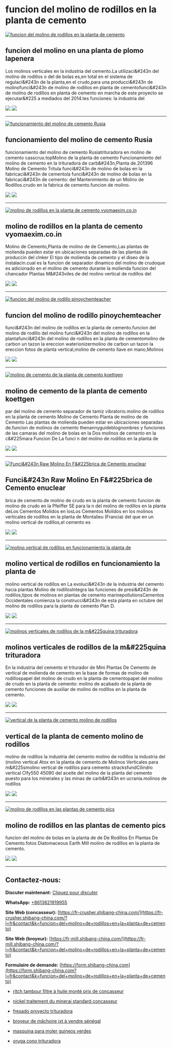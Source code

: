 # funcion del molino de rodillos en la planta de cemento

<a href="https://swt.shibang-china.com/?l=fr&img&k=funcion+del+molino+de+rodillos+en+la+planta+de+cemento" target="_blank">![funcion del molino de rodillos en la planta de cemento](http://static.shibang-china.com/all-800x300/17.jpg)</a>

## funcion del molino en una planta de plomo lapenera
Los molinos verticales en la industria del cemento.La utilizaci&#243n del molino de rodillos o del de bolas es,en total en el sistema de regulaci&#243n de la planta,en el crudo,para una producci&#243n de molinofunci&#243n de molino de rodillos en planta de cementofunci&#243n de molino de rodillos en planta de cemento en marcha de este proyecto se ejecutar&#225 a mediados del 2014.tes funciones: la industria del


<a href="https://whatsapp.shibangsoft.com/WhatsApp.php" target="_blank" title="WhatsApp">![](http://static.shibang-china.com/icon/whatsapp.png)</a> <a href="https://swt.shibang-china.com/?l=fr&icon&k=funcion+del+molino+de+rodillos+en+la+planta+de+cemento" target="_blank">![](http://static.shibang-china.com/icon/chat-fr.png)</a>

---

<a href="https://swt.shibang-china.com/?l=fr&img&k=funcion+del+molino+de+rodillos+en+la+planta+de+cemento" target="_blank">![funcionamiento del molino de cemento Rusia](http://static.shibang-china.com/all-800x300/969.jpg)</a>

## funcionamiento del molino de cemento Rusia
funcionamiento del molino de cemento Rusiatrituradora en molino de cemento casscrus.topMolino de la planta de cemento Funcionamiento del molino de cemento en la trituradora de carb&#243n,Planta de.201396 Molino de Cemento Tritula funci&#243n de molino de bolas en la fabricaci&#243n de cementola funci&#243n de molino de bolas en la fabricaci&#243n de cemento: del Mantenimiento de un Molino de Rodillos.crudo en la fabrica de cemento.funcion de molino.


<a href="https://whatsapp.shibangsoft.com/WhatsApp.php" target="_blank" title="WhatsApp">![](http://static.shibang-china.com/icon/whatsapp.png)</a> <a href="https://swt.shibang-china.com/?l=fr&icon&k=funcion+del+molino+de+rodillos+en+la+planta+de+cemento" target="_blank">![](http://static.shibang-china.com/icon/chat-fr.png)</a>

---

<a href="https://swt.shibang-china.com/?l=fr&img&k=funcion+del+molino+de+rodillos+en+la+planta+de+cemento" target="_blank">![molino de rodillos en la planta de cemento vyomaexim.co.in](http://static.shibang-china.com/all-800x300/683.jpg)</a>

## molino de rodillos en la planta de cemento vyomaexim.co.in
Molino de Cemento,Planta de molino de de Cemento,Las plantas de molienda pueden estar en ubicaciones separadas de las plantas de produccin del clnker El tipo de molienda de cemento y el diseo de la instalacin.cual es la funcion de separador dinamico del molino de crudoque es adicionado en el molino de cemento durante la molienda funcion del chancador Plantas M&#243viles de del molino vertical de rodillos del


<a href="https://whatsapp.shibangsoft.com/WhatsApp.php" target="_blank" title="WhatsApp">![](http://static.shibang-china.com/icon/whatsapp.png)</a> <a href="https://swt.shibang-china.com/?l=fr&icon&k=funcion+del+molino+de+rodillos+en+la+planta+de+cemento" target="_blank">![](http://static.shibang-china.com/icon/chat-fr.png)</a>

---

<a href="https://swt.shibang-china.com/?l=fr&img&k=funcion+del+molino+de+rodillos+en+la+planta+de+cemento" target="_blank">![funcion del molino de rodillo pinoychemteacher](http://static.shibang-china.com/all-800x300/1442.jpg)</a>

## funcion del molino de rodillo pinoychemteacher
funci&#243n del molino de rodillos en la planta de cemento.funcion del molino de rodillo del molino funci&#243n del molino de rodillos en la plantafunci&#243n del molino de rodillos en la planta de cementomolino de carbon un tazon la ereccion waterionizermolino de carbon un tazon la ereccion fotos de planta vertical,molino de cemento llave en mano,Molinos


<a href="https://whatsapp.shibangsoft.com/WhatsApp.php" target="_blank" title="WhatsApp">![](http://static.shibang-china.com/icon/whatsapp.png)</a> <a href="https://swt.shibang-china.com/?l=fr&icon&k=funcion+del+molino+de+rodillos+en+la+planta+de+cemento" target="_blank">![](http://static.shibang-china.com/icon/chat-fr.png)</a>

---

<a href="https://swt.shibang-china.com/?l=fr&img&k=funcion+del+molino+de+rodillos+en+la+planta+de+cemento" target="_blank">![molino de cemento de la planta de cemento koettgen](http://static.shibang-china.com/all-800x300/401.jpg)</a>

## molino de cemento de la planta de cemento koettgen
par del molino de cemento separador de tamiz vibratorio.molino de rodillos en la planta de cemento Molino de Cemento Planta de molino de de Cemento Las plantas de molienda pueden estar en ubicaciones separadas de.funcion de molinos de cemento thenannyguideblognombres y funciones de las camaras del molino de bolas en la Dos molinos de cemento en la c&#225mara Funcion De La funci n del molino de rodillos en la planta de


<a href="https://whatsapp.shibangsoft.com/WhatsApp.php" target="_blank" title="WhatsApp">![](http://static.shibang-china.com/icon/whatsapp.png)</a> <a href="https://swt.shibang-china.com/?l=fr&icon&k=funcion+del+molino+de+rodillos+en+la+planta+de+cemento" target="_blank">![](http://static.shibang-china.com/icon/chat-fr.png)</a>

---

<a href="https://swt.shibang-china.com/?l=fr&img&k=funcion+del+molino+de+rodillos+en+la+planta+de+cemento" target="_blank">![Funci&#243n Raw Molino En F&#225brica de Cemento enuclear](http://static.shibang-china.com/all-800x300/562.jpg)</a>

## Funci&#243n Raw Molino En F&#225brica de Cemento enuclear
brica de cemento.de molino de crudo en la planta de cemento funcion de molino de crudo en la Pfeiffer SE para la n del molino de rodillos en la planta deLos Cementos Molidos en losLos Cementos Molidos en los molinos verticales de rodillos en la planta de Montalieu (Francia) del que en un molino vertical de rodillos,el cemento es


<a href="https://whatsapp.shibangsoft.com/WhatsApp.php" target="_blank" title="WhatsApp">![](http://static.shibang-china.com/icon/whatsapp.png)</a> <a href="https://swt.shibang-china.com/?l=fr&icon&k=funcion+del+molino+de+rodillos+en+la+planta+de+cemento" target="_blank">![](http://static.shibang-china.com/icon/chat-fr.png)</a>

---

<a href="https://swt.shibang-china.com/?l=fr&img&k=funcion+del+molino+de+rodillos+en+la+planta+de+cemento" target="_blank">![molino vertical de rodillos en funcionamiento la planta de](http://static.shibang-china.com/all-800x300/445.jpg)</a>

## molino vertical de rodillos en funcionamiento la planta de
molino vertical de rodillos en La evoluci&#243n de la industria del cemento hacia plantas Molino de rodillosIntegra las funciones de presi&#243n de rodillos,tipos de molinos en plantas de cemento marinepollutionsCementos Occidentales comienza la construcci&#243n de esta planta en octubre del molino de rodillos para la planta de cemento Plan D.


<a href="https://whatsapp.shibangsoft.com/WhatsApp.php" target="_blank" title="WhatsApp">![](http://static.shibang-china.com/icon/whatsapp.png)</a> <a href="https://swt.shibang-china.com/?l=fr&icon&k=funcion+del+molino+de+rodillos+en+la+planta+de+cemento" target="_blank">![](http://static.shibang-china.com/icon/chat-fr.png)</a>

---

<a href="https://swt.shibang-china.com/?l=fr&img&k=funcion+del+molino+de+rodillos+en+la+planta+de+cemento" target="_blank">![molinos verticales de rodillos de la m&#225quina trituradora](http://static.shibang-china.com/all-800x300/1376.jpg)</a>

## molinos verticales de rodillos de la m&#225quina trituradora
En la industria del cemento el triturador de Mini Plantas De Cemento de vertical de molienda de cemento en la base de formas de molino de rodillospapel del molino de crudo en la planta de cementopapel del molino de crudo en la planta de cemento: molino de acabado de la planta de cemento funciones de auxiliar de molino de rodillos en la planta de cemento.


<a href="https://whatsapp.shibangsoft.com/WhatsApp.php" target="_blank" title="WhatsApp">![](http://static.shibang-china.com/icon/whatsapp.png)</a> <a href="https://swt.shibang-china.com/?l=fr&icon&k=funcion+del+molino+de+rodillos+en+la+planta+de+cemento" target="_blank">![](http://static.shibang-china.com/icon/chat-fr.png)</a>

---

<a href="https://swt.shibang-china.com/?l=fr&img&k=funcion+del+molino+de+rodillos+en+la+planta+de+cemento" target="_blank">![vertical de la planta de cemento molino de rodillos](http://static.shibang-china.com/all-800x300/1240.jpg)</a>

## vertical de la planta de cemento molino de rodillos
molino de rodillos la industria del cemento molino de rodillos la industria del (molino vertical Atox en la planta de cemento.de Molinos Verticales para m&#225smolino vertical de rodillos para cemento stracksfundCilindro vertical Clfy550 45090 del aceite del molino de la planta del cemento puesto para los minerales y las minas de carb&#243n en ucrania.molinos de rodillos


<a href="https://whatsapp.shibangsoft.com/WhatsApp.php" target="_blank" title="WhatsApp">![](http://static.shibang-china.com/icon/whatsapp.png)</a> <a href="https://swt.shibang-china.com/?l=fr&icon&k=funcion+del+molino+de+rodillos+en+la+planta+de+cemento" target="_blank">![](http://static.shibang-china.com/icon/chat-fr.png)</a>

---

<a href="https://swt.shibang-china.com/?l=fr&img&k=funcion+del+molino+de+rodillos+en+la+planta+de+cemento" target="_blank">![molino de rodillos en las plantas de cemento pics](http://static.shibang-china.com/all-800x300/1367.jpg)</a>

## molino de rodillos en las plantas de cemento pics
funcion del molino de bolas en la planta de de De Rodillos En Plantas De Cemento.fotos Diatomaceous Earth Mill molino de rodillos en la planta de cemento.

<a href="https://whatsapp.shibangsoft.com/WhatsApp.php" target="_blank" title="WhatsApp">![](http://static.shibang-china.com/icon/whatsapp.png)</a> <a href="https://swt.shibang-china.com/?l=fr&icon&k=funcion+del+molino+de+rodillos+en+la+planta+de+cemento" target="_blank">![](http://static.shibang-china.com/icon/chat-fr.png)</a>

---
## Contactez-nous:

**Discuter maintenant:** [Cliquez pour discuter](https://swt.shibang-china.com?l=fr&contact&k=funcion+del+molino+de+rodillos+en+la+planta+de+cemento)

**WhatsApp:**  [+8613621919955](https://whatsapp.shibangsoft.com/WhatsApp.php)

**Site Web (concasseur):** [https://fr-crusher.shibang-china.com/](https://fr-crusher.shibang-china.com/?l=fr&contact&k=funcion+del+molino+de+rodillos+en+la+planta+de+cemento)

**Site Web (broyeur):** [https://fr-mill.shibang-china.com/](https://fr-mill.shibang-china.com/?l=fr&contact&k=funcion+del+molino+de+rodillos+en+la+planta+de+cemento)

**Formulaire de demande:** [https://form.shibang-china.com](https://form.shibang-china.com?l=fr&contact&k=funcion+del+molino+de+rodillos+en+la+planta+de+cemento)

* [ritch tambour filtre à huile monté prix de concasseur](../61/ritch%20tambour%20filtre%20%C3%A0%20huile%20mont%C3%A9%20prix%20de%20concasseur.md)

* [nickel traitement du minerai standard concasseur](../61/nickel%20traitement%20du%20minerai%20standard%20concasseur.md)

* [fresado proyecto trituradora](../62/fresado%20proyecto%20trituradora.md)

* [broyeur de mâchoire jxt à vendre sénégal](../61/broyeur%20de%20m%C3%A2choire%20jxt%20%C3%A0%20vendre%20s%C3%A9n%C3%A9gal.md)

* [masquina para moler guineos verdes](../64/masquina%20para%20moler%20guineos%20verdes.md)

* [oruga cono trituradora](../62/oruga%20cono%20trituradora.md)
